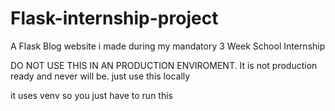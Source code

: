 # Flask-internship-project
A Flask Blog website i made during my mandatory 3 Week School Internship

DO NOT USE THIS IN AN PRODUCTION ENVIROMENT. It is not production ready and never will be.
just use this locally

it uses venv so you just have to run this
